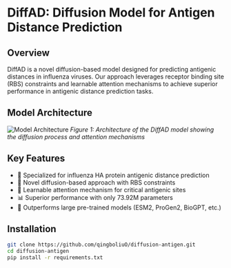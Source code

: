 # DiffAD: Diffusion Model for Antigen Distance Prediction

## Overview
DiffAD is a novel diffusion-based model designed for predicting antigenic distances in influenza viruses. Our approach leverages receptor binding site (RBS) constraints and learnable attention mechanisms to achieve superior performance in antigenic distance prediction tasks.

## Model Architecture
![Model Architecture](/model.png)
*Figure 1: Architecture of the DiffAD model showing the diffusion process and attention mechanisms*

## Key Features
- 🧬 Specialized for influenza HA protein antigenic distance prediction
- 🔄 Novel diffusion-based approach with RBS constraints
- 🎯 Learnable attention mechanism for critical antigenic sites
- 📊 Superior performance with only 73.92M parameters
- 🚀 Outperforms large pre-trained models (ESM2, ProGen2, BioGPT, etc.)

## Installation
```bash
git clone https://github.com/qingboliuO/diffusion-antigen.git
cd diffusion-antigen
pip install -r requirements.txt
